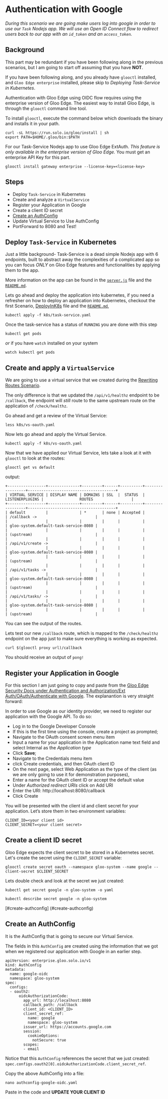 # Authentication with Google      
_During this scenario we are going make users log into google in order to use our `Task` Nodejs app. We will use an Open ID Connect flow to redirect users back to our app with an `id_token` and an `access_token`._


## Background
This part may be redundant if you have been following along in the previous scenarios, but I am going to start off assuming that you have **NOT**. 

If you have been following along, and you already have `glooctl` installed, and `Gloo Edge enterprise` installed, please skip to *Deploying Task-Service in Kubernetes*.

Authentication with Gloo Edge using OIDC flow requires using the enterprise version of Gloo Edge. 
The easiest way to install Gloo Edge, is through the `glooctl` command line tool.

To install `glooctl`, execute the command below which downloads the binary and installs it in your path.

```
curl -sL https://run.solo.io/gloo/install | sh
export PATH=$HOME/.gloo/bin:$PATH
```

For our Task-Service Nodejs app to use Gloo Edge ExtAuth. _This feature is only available in the enterprise version of Gloo Edge._ You must get an enterprise API Key for this part.

```
glooctl install gateway enterprise --license-key=<license-key>
```

## Steps
- Deploy `Task-Service` in Kubernetes
- Create and analyze a `VirtualService`
- Register your Application in Google
- Create a client ID secret
- [Create an AuthConfig](#create-authconfig)
- Update Virtual Service to Use AuthConfig
- PortForward to 8080 and Test!

## Deploy `Task-Service` in Kubernetes
Just a little background- Task-Service is a dead simple Nodejs app with 6 endpoints, built to abstract away the complexities of a complicated app so you can focus _ONLY_ on Gloo Edge features and functionalities by applying them to the app.

More information on the app can be found in the [`server.js`](https://github.com/cmwylie19/task-service/blob/master/server.js) file and the [`README.md`](https://github.com/cmwylie19/task-service/blob/master/README.md).

Lets go ahead and deploy the application into kubernetes, if you need a refresher on how to deploy an application into Kubernetes, checkout the first Scenario, [DeployInK8s](https://github.com/cmwylie19/task-service/blob/master/Scenarios/DeployInK8s.md) file and the [`README.md`](https://github.com/cmwylie19/task-service/blob/master/README.md), 
```
kubectl apply -f k8s/task-service.yaml
```

Once the task-service has a status of `RUNNING` you are done with this step
```
kubectl get pods
```
_or_ if you have `watch` installed on your system
```
watch kubectl get pods
```

## Create and apply a `VirtualService`
We are going to use a virtual service that we created during the [Rewriting Routes Scenario](https://github.com/cmwylie19/task-service/blob/master/Scenarios/TrafficManagement-RewriteRoutes.md).

The only difference is that we updated the `/api/v1/healthz` endpoint to be `/callback`, the endpoint will _still_ route to the same upstream route on the application of `/check/healthz`.

Go ahead and get a review of the Virtual Service:
```
less k8s/vs-oauth.yaml
```

Now lets go ahead and apply the Virtual Service.
```
kubectl apply -f k8s/vs-oauth.yaml
```

Now that we have applied our Virtual Service, lets take a look at it with `glooctl` to look at the routes:
```
glooctl get vs default
```

output:
```
+-----------------+--------------+---------+------+----------+-----------------+---------------------------------------+
| VIRTUAL SERVICE | DISPLAY NAME | DOMAINS | SSL  |  STATUS  | LISTENERPLUGINS |                ROUTES                 |
+-----------------+--------------+---------+------+----------+-----------------+---------------------------------------+
| default         |              | *       | none | Accepted |                 | /callback ->                          |
|                 |              |         |      |          |                 | gloo-system.default-task-service-8080 |
|                 |              |         |      |          |                 | (upstream)                            |
|                 |              |         |      |          |                 | /api/v1/create ->                     |
|                 |              |         |      |          |                 | gloo-system.default-task-service-8080 |
|                 |              |         |      |          |                 | (upstream)                            |
|                 |              |         |      |          |                 | /api/v1/tasks ->                      |
|                 |              |         |      |          |                 | gloo-system.default-task-service-8080 |
|                 |              |         |      |          |                 | (upstream)                            |
|                 |              |         |      |          |                 | /api/v1/tasks/ ->                     |
|                 |              |         |      |          |                 | gloo-system.default-task-service-8080 |
|                 |              |         |      |          |                 | (upstream)                            |
```

You can see the output of the routes.

Lets test our new `/callback` route, which is mapped to the `/check/healthz` endpoint on the app just to make sure everything is working as expected.

```
curl $(glooctl proxy url)/callback
```

You should receive an output of `pong!`

## Register your Application in Google
For this section I am just going to copy and paste from the [Gloo Edge Security Docs under Authentication and Authorization/Ext Auth/OAuth/Authenticate with Google](https://docs.solo.io/gloo-edge/latest/guides/security/auth/extauth/oauth/google/). The explanantion is very straight forward:

In order to use Google as our identity provider, we need to register our application with the Google API. To do so:

- Log in to the Google Developer Console
- If this is the first time using the console, create a project as prompted;
- Navigate to the OAuth consent screen menu item
- Input a name for your application in the Application name text field and select Internal as the _Application type_
- Click **Save**;
- Navigate to the Credentials menu item
- click Create credentials, and then OAuth client ID
- On the next page, select Web Application as the type of the client (as we are only going to use it for demonstration purposes),
- Enter a name for the OAuth client ID or accept the default value
- Under _Authorized redirect URIs_ click on Add URI
- Enter the URI: http://localhost:8080/callback
- Click Create

You will be presented with the client id and client secret for your application. Let’s store them in two environment variables:

```
CLIENT_ID=<your client id>
CLIENT_SECRET=<your client secret>
```

## Create a client ID secret
Gloo Edge expects the client secret  to be stored in a Kubernetes secret. Let's create the secret using the `CLIENT_SECRET` variable:
```
glooctl create secret oauth --namespace gloo-system --name google --client-secret $CLIENT_SECRET
```

Lets double check and look at the secret we just created:
```
kubectl get secret google -n gloo-system -o yaml
```

```
kubectl describe secret google -n gloo-system 
```
[#create-authconfig]
(#create-authconfig)
## Create an AuthConfig
It is the AuthConfig that is going to secure our Virtual Service.

The fields in this `AuthConfig` are created using the information that we got when we registered our application with Google in an earlier step.

```
apiVersion: enterprise.gloo.solo.io/v1
kind: AuthConfig
metadata:
  name: google-oidc
  namespace: gloo-system
spec:
  configs:
  - oauth2:
      oidcAuthorizationCode:
        app_url: http://localhost:8080
        callback_path: /callback
        client_id: <CLIENT_ID>
        client_secret_ref:
          name: google
          namespace: gloo-system
        issuer_url: https://accounts.google.com
        session:
          cookieOptions:
            notSecure: true
        scopes:
        - email
```

Notice that this `AuthConfig` references the secret that we just created: `spec.configs.oauth2[0].oidcAuthorizationCode.client_secret_ref`.

Copy the above AuthConfig into a file:
```
nano authconfig-google-oidc.yaml
```
Paste in the code and **UPDATE YOUR CLIENT ID**